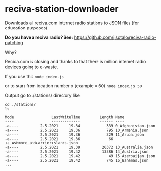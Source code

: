 # reciva-station-downloader
Downloads all reciva.com internet radio stations to JSON files (for education purposes)

**Do you have a reciva radio? See:**
https://github.com/jisotalo/reciva-radio-patching

Why?

Recica.com is closing and thanks to that there is million internet radio devices going to e-waste. 



If you use this
`node index.js`

or to start from location number x (example = 50)
`node index.js 50`

Output go to ./stations/ directory like 
```
cd ./stations/
ls

Mode                 LastWriteTime         Length Name
----                 -------------         ------ ----
-a----          2.5.2021     19.34            339 0_Afghanistan.json
-a----          2.5.2021     19.36            795 10_Armenia.json
-a----          2.5.2021     19.36            329 11_Aruba.json
-a----          2.5.2021     19.36             66 12_Ashmore_andCartierIslands.json
-a----          2.5.2021     19.39          20372 13_Australia.json
-a----          2.5.2021     19.42          13386 14_Austria.json
-a----          2.5.2021     19.42             49 15_Azerbaijan.json
-a----          2.5.2021     19.42            745 16_Bahamas.json
...
```
